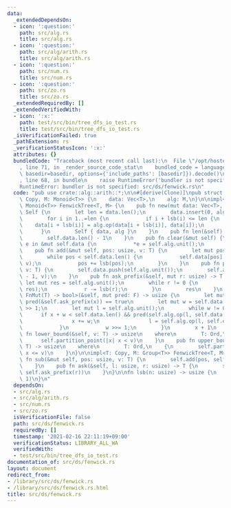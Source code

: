 ```yaml
---
data:
  _extendedDependsOn:
  - icon: ':question:'
    path: src/alg.rs
    title: src/alg.rs
  - icon: ':question:'
    path: src/alg/arith.rs
    title: src/alg/arith.rs
  - icon: ':question:'
    path: src/num.rs
    title: src/num.rs
  - icon: ':question:'
    path: src/zo.rs
    title: src/zo.rs
  _extendedRequiredBy: []
  _extendedVerifiedWith:
  - icon: ':x:'
    path: test/src/bin/tree_dfs_io_test.rs
    title: test/src/bin/tree_dfs_io_test.rs
  _isVerificationFailed: true
  _pathExtension: rs
  _verificationStatusIcon: ':x:'
  attributes: {}
  bundledCode: "Traceback (most recent call last):\n  File \"/opt/hostedtoolcache/Python/3.9.1/x64/lib/python3.9/site-packages/onlinejudge_verify/documentation/build.py\"\
    , line 71, in _render_source_code_stat\n    bundled_code = language.bundle(stat.path,\
    \ basedir=basedir, options={'include_paths': [basedir]}).decode()\n  File \"/opt/hostedtoolcache/Python/3.9.1/x64/lib/python3.9/site-packages/onlinejudge_verify/languages/user_defined.py\"\
    , line 68, in bundle\n    raise RuntimeError('bundler is not specified: {}'.format(path.as_posix()))\n\
    RuntimeError: bundler is not specified: src/ds/fenwick.rs\n"
  code: "pub use crate::alg::arith::*;\n\n#[derive(Clone)]\npub struct FenwickTree<T:\
    \ Copy, M: Monoid<T>> {\n    data: Vec<T>,\n    alg: M,\n}\n\nimpl<T: Copy, M:\
    \ Monoid<T>> FenwickTree<T, M> {\n    pub fn new(mut data: Vec<T>, alg: M) ->\
    \ Self {\n        let len = data.len();\n        data.insert(0, alg.unit());\n\
    \        for i in 1..=len {\n            if i + lsb(i) <= len {\n            \
    \    data[i + lsb(i)] = alg.op(data[i + lsb(i)], data[i]);\n            }\n  \
    \      }\n        Self { data, alg }\n    }\n    pub fn len(&self) -> usize {\n\
    \        self.data.len() - 1\n    }\n    pub fn clear(&mut self) {\n        for\
    \ e in &mut self.data {\n            *e = self.alg.unit();\n        }\n    }\n\
    \    pub fn add(&mut self, pos: usize, v: T) {\n        let mut pos = pos + 1;\n\
    \        while pos < self.data.len() {\n            self.data[pos] = self.alg.op(self.data[pos],\
    \ v);\n            pos += lsb(pos);\n        }\n    }\n    pub fn push(&mut self,\
    \ v: T) {\n        self.data.push(self.alg.unit());\n        self.add(self.data.len()\
    \ - 1, v);\n    }\n    pub fn ask_prefix(&self, mut r: usize) -> T {\n       \
    \ let mut res = self.alg.unit();\n        while r != 0 {\n            res = self.alg.op(self.data[r],\
    \ res);\n            r -= lsb(r);\n        }\n        res\n    }\n    pub fn partition_point<F:\
    \ FnMut(T) -> bool>(&self, mut pred: F) -> usize {\n        let mut x = 0; //\
    \ pred(&self.ask_prefix(x)) == true\n        let mut w = self.data.len().next_power_of_two()\
    \ >> 1;\n        let mut l = self.alg.unit();\n        while w != 0 {\n      \
    \      if x + w < self.data.len() && pred(self.alg.op(l, self.data[x + w])) {\n\
    \                x += w;\n                l = self.alg.op(l, self.data[x + w]);\n\
    \            }\n            w >>= 1;\n        }\n        x + 1\n    }\n    pub\
    \ fn lower_bound(&self, v: T) -> usize\n    where\n        T: Ord,\n    {\n  \
    \      self.partition_point(|x| x < v)\n    }\n    pub fn upper_bound(&self, v:\
    \ T) -> usize\n    where\n        T: Ord,\n    {\n        self.partition_point(|x|\
    \ x <= v)\n    }\n}\n\nimpl<T: Copy, M: Group<T>> FenwickTree<T, M> {\n    pub\
    \ fn sub(&mut self, pos: usize, v: T) {\n        self.add(pos, self.alg.inv(v));\n\
    \    }\n    pub fn ask(&self, l: usize, r: usize) -> T {\n        self.alg.op(self.alg.inv(self.ask_prefix(l)),\
    \ self.ask_prefix(r))\n    }\n}\n\nfn lsb(n: usize) -> usize {\n    n & (!n +\
    \ 1)\n}\n"
  dependsOn:
  - src/alg.rs
  - src/alg/arith.rs
  - src/num.rs
  - src/zo.rs
  isVerificationFile: false
  path: src/ds/fenwick.rs
  requiredBy: []
  timestamp: '2021-02-16 22:11:19+09:00'
  verificationStatus: LIBRARY_ALL_WA
  verifiedWith:
  - test/src/bin/tree_dfs_io_test.rs
documentation_of: src/ds/fenwick.rs
layout: document
redirect_from:
- /library/src/ds/fenwick.rs
- /library/src/ds/fenwick.rs.html
title: src/ds/fenwick.rs
---
```

